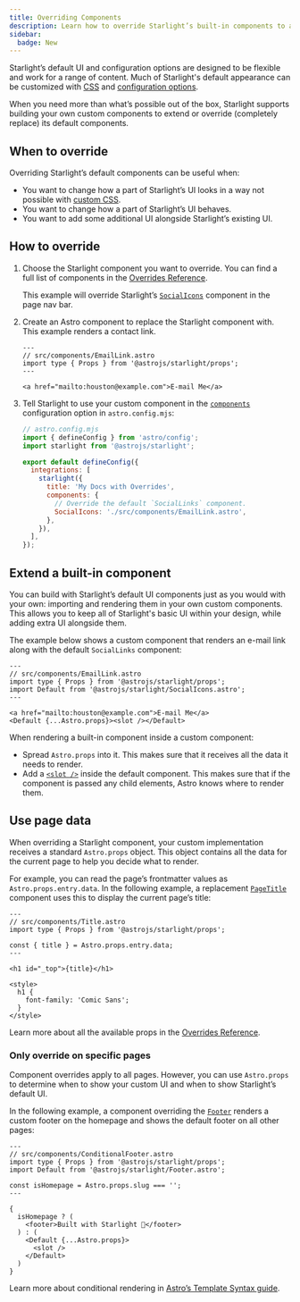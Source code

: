 ```yaml
---
title: Overriding Components
description: Learn how to override Starlight’s built-in components to add custom elements to your documentation site’s UI.
sidebar:
  badge: New
---
```


Starlight’s default UI and configuration options are designed to be flexible and work for a range of content. Much of Starlight's default appearance can be customized with [CSS](/guides/css-and-tailwind/) and [configuration options](/guides/customization/).

When you need more than what’s possible out of the box, Starlight supports building your own custom components to extend or override (completely replace) its default components.

## When to override

Overriding Starlight’s default components can be useful when:

- You want to change how a part of Starlight’s UI looks in a way not possible with [custom CSS](/css-and-tailwind/).
- You want to change how a part of Starlight’s UI behaves.
- You want to add some additional UI alongside Starlight’s existing UI.

## How to override

1. Choose the Starlight component you want to override.
   You can find a full list of components in the [Overrides Reference](/reference/overrides/).

   This example will override Starlight’s [`SocialIcons`](/reference/overrides/#socialicons) component in the page nav bar.

2. Create an Astro component to replace the Starlight component with.
   This example renders a contact link.

   ```astro
   ---
   // src/components/EmailLink.astro
   import type { Props } from '@astrojs/starlight/props';
   ---

   <a href="mailto:houston@example.com">E-mail Me</a>
   ```

3. Tell Starlight to use your custom component in the [`components`](/reference/configuration/#components) configuration option in `astro.config.mjs`:

   ```js {9-12}
   // astro.config.mjs
   import { defineConfig } from 'astro/config';
   import starlight from '@astrojs/starlight';

   export default defineConfig({
     integrations: [
       starlight({
         title: 'My Docs with Overrides',
         components: {
           // Override the default `SocialLinks` component.
           SocialIcons: './src/components/EmailLink.astro',
         },
       }),
     ],
   });
   ```

## Extend a built-in component

You can build with Starlight’s default UI components just as you would with your own: importing and rendering them in your own custom components. This allows you to keep all of Starlight's basic UI within your design, while adding extra UI alongside them.

The example below shows a custom component that renders an e-mail link along with the default `SocialLinks` component:

```astro {4,8}
---
// src/components/EmailLink.astro
import type { Props } from '@astrojs/starlight/props';
import Default from '@astrojs/starlight/SocialIcons.astro';
---

<a href="mailto:houston@example.com">E-mail Me</a>
<Default {...Astro.props}><slot /></Default>
```

When rendering a built-in component inside a custom component:

- Spread `Astro.props` into it. This makes sure that it receives all the data it needs to render.
- Add a [`<slot />`](https://docs.astro.build/en/core-concepts/astro-components/#slots) inside the default component. This makes sure that if the component is passed any child elements, Astro knows where to render them.

## Use page data

When overriding a Starlight component, your custom implementation receives a standard `Astro.props` object.
This object contains all the data for the current page to help you decide what to render.

For example, you can read the page’s frontmatter values as `Astro.props.entry.data`. In the following example, a replacement [`PageTitle`](/reference/overrides/#pagetitle) component uses this to display the current page’s title:

```astro {5} "{title}"
---
// src/components/Title.astro
import type { Props } from '@astrojs/starlight/props';

const { title } = Astro.props.entry.data;
---

<h1 id="_top">{title}</h1>

<style>
  h1 {
    font-family: 'Comic Sans';
  }
</style>
```

Learn more about all the available props in the [Overrides Reference](/reference/overrides/#prop-types).

### Only override on specific pages

Component overrides apply to all pages. However, you can use `Astro.props` to determine when to show your custom UI and when to show Starlight’s default UI.

In the following example, a component overriding the [`Footer`](/reference/overrides/#footer-1) renders a custom footer on the homepage and shows the default footer on all other pages:

```astro
---
// src/components/ConditionalFooter.astro
import type { Props } from '@astrojs/starlight/props';
import Default from '@astrojs/starlight/Footer.astro';

const isHomepage = Astro.props.slug === '';
---

{
  isHomepage ? (
    <footer>Built with Starlight 🌟</footer>
  ) : (
    <Default {...Astro.props}>
      <slot />
    </Default>
  )
}
```

Learn more about conditional rendering in [Astro’s Template Syntax guide](https://docs.astro.build/en/core-concepts/astro-syntax/#dynamic-html).
